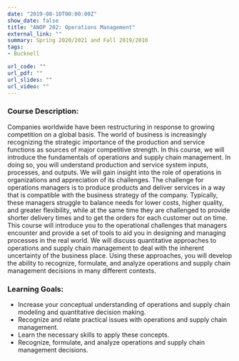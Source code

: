 ```yaml
---
date: "2019-08-10T00:00:00Z"
show_date: false
title: "ANOP 202: Operations Management"
external_link: ""
summary: Spring 2020/2021 and Fall 2019/2010
tags:
- Bucknell

url_code: ""
url_pdf: ""
url_slides: ""
url_video: ""
---
```

### Course Description:

Companies worldwide have been restructuring in response to growing competition on a global basis.  The world of business is increasingly recognizing the strategic importance of the production and service functions as sources of major competitive strength.  In this course, we will introduce the fundamentals of operations and supply chain management.  In doing so, you will understand production and service system inputs, processes, and outputs.  We will gain insight into the role of operations in organizations and appreciation of its challenges. The challenge for operations managers is to produce products and deliver services in a way that is compatible with the business strategy of the company. Typically, these managers struggle to balance needs for lower costs, higher quality, and greater flexibility, while at the same time they are challenged to provide shorter delivery times and to get the orders for each customer out on time. This course will introduce you to the operational challenges that managers encounter and provide a set of tools to aid you in designing and managing processes in the real world. We will discuss quantitative approaches to operations and supply chain management to deal with the inherent uncertainty of the business place.  Using these approaches, you will develop the ability to recognize, formulate, and analyze operations and supply chain management decisions in many different contexts. 


### Learning Goals:
- Increase your conceptual understanding of operations and supply chain modeling and quantitative decision making.
- Recognize and relate practical issues with operations and supply chain management.
- Learn the necessary skills to apply these concepts.
- Recognize, formulate, and analyze operations and supply chain management decisions.
